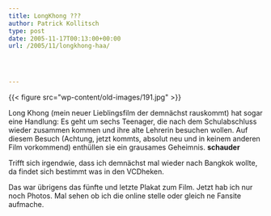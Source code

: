 ```yaml
---
title: LongKhong ???
author: Patrick Kollitsch
type: post
date: 2005-11-17T00:13:00+00:00
url: /2005/11/longkhong-haa/




---
```

{{< figure src="wp-content/old-images/191.jpg" >}}

Long Khong (mein neuer Lieblingsfilm der demnächst rauskommt) hat sogar eine Handlung: Es geht um sechs Teenager, die nach dem Schulabschluss wieder zusammen kommen und ihre alte Lehrerin besuchen wollen. Auf diesem Besuch (Achtung, jetzt kommts, absolut neu und in keinem anderen Film vorkommend) enthüllen sie ein grausames Geheimnis. **schauder**

Trifft sich irgendwie, dass ich demnächst mal wieder nach Bangkok wollte, da findet sich bestimmt was in den VCDheken.

Das war übrigens das fünfte und letzte Plakat zum Film. Jetzt hab ich nur noch Photos. Mal sehen ob ich die online stelle oder gleich ne Fansite aufmache.
